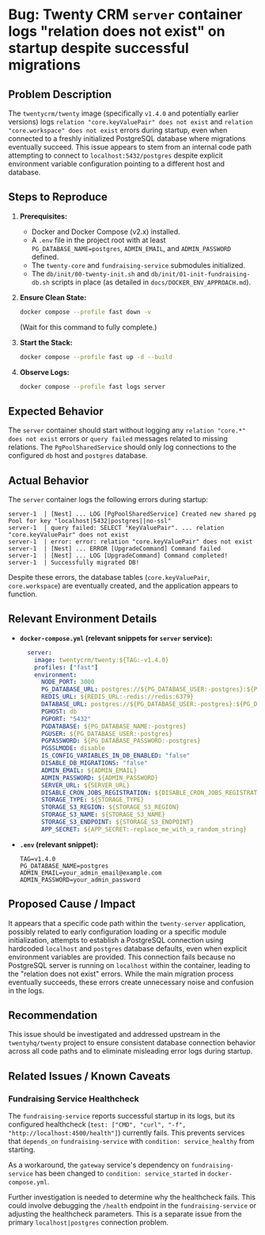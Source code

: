 # Bug: Twenty CRM `server` container logs "relation does not exist" on startup despite successful migrations

## Problem Description

The `twentycrm/twenty` image (specifically `v1.4.0` and potentially earlier versions) logs `relation "core.keyValuePair" does not exist` and `relation "core.workspace" does not exist` errors during startup, even when connected to a freshly initialized PostgreSQL database where migrations eventually succeed. This issue appears to stem from an internal code path attempting to connect to `localhost:5432/postgres` despite explicit environment variable configuration pointing to a different host and database.

## Steps to Reproduce

1.  **Prerequisites:**
    *   Docker and Docker Compose (v2.x) installed.
    *   A `.env` file in the project root with at least `PG_DATABASE_NAME=postgres`, `ADMIN_EMAIL`, and `ADMIN_PASSWORD` defined.
    *   The `twenty-core` and `fundraising-service` submodules initialized.
    *   The `db/init/00-twenty-init.sh` and `db/init/01-init-fundraising-db.sh` scripts in place (as detailed in `docs/DOCKER_ENV_APPROACH.md`).

2.  **Ensure Clean State:**
    ```bash
    docker compose --profile fast down -v
    ```
    (Wait for this command to fully complete.)

3.  **Start the Stack:**
    ```bash
    docker compose --profile fast up -d --build
    ```

4.  **Observe Logs:**
    ```bash
    docker compose --profile fast logs server
    ```

## Expected Behavior

The `server` container should start without logging any `relation "core.*" does not exist` errors or `query failed` messages related to missing relations. The `PgPoolSharedService` should only log connections to the configured `db` host and `postgres` database.

## Actual Behavior

The `server` container logs the following errors during startup:

```log
server-1  | [Nest] ... LOG [PgPoolSharedService] Created new shared pg Pool for key "localhost|5432|postgres||no-ssl"
server-1  | query failed: SELECT "KeyValuePair". ... relation "core.keyValuePair" does not exist
server-1  | error: error: relation "core.keyValuePair" does not exist
server-1  | [Nest] ... ERROR [UpgradeCommand] Command failed
server-1  | [Nest] ... LOG [UpgradeCommand] Command completed!
server-1  | Successfully migrated DB!
```

Despite these errors, the database tables (`core.keyValuePair`, `core.workspace`) are eventually created, and the application appears to function.

## Relevant Environment Details

*   **`docker-compose.yml` (relevant snippets for `server` service):**
    ```yaml
      server:
        image: twentycrm/twenty:${TAG:-v1.4.0}
        profiles: ["fast"]
        environment:
          NODE_PORT: 3000
          PG_DATABASE_URL: postgres://${PG_DATABASE_USER:-postgres}:${PG_DATABASE_PASSWORD:-postgres}@db:5432/${PG_DATABASE_NAME:-postgres}
          REDIS_URL: ${REDIS_URL:-redis://redis:6379}
          DATABASE_URL: postgres://${PG_DATABASE_USER:-postgres}:${PG_DATABASE_PASSWORD:-postgres}@db:5432/${PG_DATABASE_NAME:-postgres}
          PGHOST: db
          PGPORT: "5432"
          PGDATABASE: ${PG_DATABASE_NAME:-postgres}
          PGUSER: ${PG_DATABASE_USER:-postgres}
          PGPASSWORD: ${PG_DATABASE_PASSWORD:-postgres}
          PGSSLMODE: disable
          IS_CONFIG_VARIABLES_IN_DB_ENABLED: "false"
          DISABLE_DB_MIGRATIONS: "false"
          ADMIN_EMAIL: ${ADMIN_EMAIL}
          ADMIN_PASSWORD: ${ADMIN_PASSWORD}
          SERVER_URL: ${SERVER_URL}
          DISABLE_CRON_JOBS_REGISTRATION: ${DISABLE_CRON_JOBS_REGISTRATION}
          STORAGE_TYPE: ${STORAGE_TYPE}
          STORAGE_S3_REGION: ${STORAGE_S3_REGION}
          STORAGE_S3_NAME: ${STORAGE_S3_NAME}
          STORAGE_S3_ENDPOINT: ${STORAGE_S3_ENDPOINT}
          APP_SECRET: ${APP_SECRET:-replace_me_with_a_random_string}
    ```
*   **`.env` (relevant snippet):**
    ```
    TAG=v1.4.0
    PG_DATABASE_NAME=postgres
    ADMIN_EMAIL=your_admin_email@example.com
    ADMIN_PASSWORD=your_admin_password
    ```

## Proposed Cause / Impact

It appears that a specific code path within the `twenty-server` application, possibly related to early configuration loading or a specific module initialization, attempts to establish a PostgreSQL connection using hardcoded `localhost` and `postgres` database defaults, even when explicit environment variables are provided. This connection fails because no PostgreSQL server is running on `localhost` within the container, leading to the "relation does not exist" errors. While the main migration process eventually succeeds, these errors create unnecessary noise and confusion in the logs.

## Recommendation

This issue should be investigated and addressed upstream in the `twentyhq/twenty` project to ensure consistent database connection behavior across all code paths and to eliminate misleading error logs during startup.
## Related Issues / Known Caveats

### Fundraising Service Healthcheck

The `fundraising-service` reports successful startup in its logs, but its configured healthcheck (`test: ["CMD", "curl", "-f", "http://localhost:4500/health"]`) currently fails. This prevents services that `depends_on` `fundraising-service` with `condition: service_healthy` from starting.

As a workaround, the `gateway` service's dependency on `fundraising-service` has been changed to `condition: service_started` in `docker-compose.yml`.

Further investigation is needed to determine why the healthcheck fails. This could involve debugging the `/health` endpoint in the `fundraising-service` or adjusting the healthcheck parameters. This is a separate issue from the primary `localhost|postgres` connection problem.